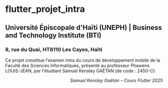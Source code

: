 # flutter_projet_intra

## **Université Épiscopale d'Haïti (UNEPH) | Business and Technology Institute (BTI)**  
### 8, rue du Quai, HT8110 Les Cayes, Haïti

Ce projet constitue l'examen intra du cours de développement mobile de la Faculté des Sciences Informatiques, présenté au professeur Phawens LOUIS-JEAN, par l'étudiant Samuel Kensley GAËTAN (de code : 2450-C).  

<p align="right"><i>Samuel Kensley Gaëtan – Cours Flutter 2025</i></p>
